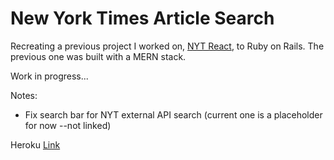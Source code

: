 # New York Times Article Search

Recreating a previous project I worked on, [NYT React](https://github.com/KanaeM/NYT-React), to Ruby on Rails. The previous one was built with a MERN stack. 

Work in progress...

Notes:
* Fix search bar for NYT external API search (current one is a placeholder for now --not linked)

Heroku [Link](https://nyt-rails.herokuapp.com/)

